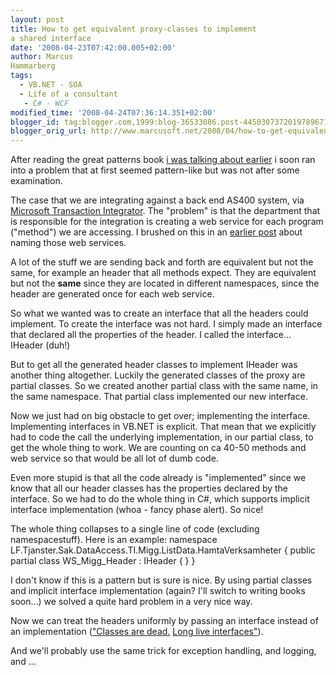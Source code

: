 ```yaml
---
layout: post
title: How to get equivalent proxy-classes to implement
a shared interface
date: '2008-04-23T07:42:00.005+02:00'
author: Marcus
Hammarberg
tags:
  - VB.NET - SOA
  - Life of a consultant
   - C# - WCF
modified_time: '2008-04-24T07:36:14.351+02:00'
blogger_id: tag:blogger.com,1999:blog-36533086.post-4450307372019789671
blogger_orig_url: http://www.marcusoft.net/2008/04/how-to-get-equivalent-proxy-classes-to.html
---
```


After reading the great patterns book [i was talking about
earlier](http://marcushammarberg.blogspot.com/2008/04/great-book-head-first-design-patterns.html)
i soon ran into a problem that at first seemed pattern-like but was not
after some examination.

The case that we are integrating against a back end AS400 system, via
[Microsoft Transaction
Integrator](http://www.microsoft.com/technet/archive/transsrv/mtscomti.mspx).
The "problem" is that the department that is responsible for the
integration is creating a web service for each program ("method") we are
accessing. I brushed on this in an [earlier
post](http://marcushammarberg.blogspot.com/2008/04/naming-service-reference-to-get.html)
about naming those web services.

A lot of the stuff we are sending back and forth are equivalent but not
the same, for example an header that all methods expect. They are
equivalent but not the **same** since they are located in different
namespaces, since the header are generated once for each web service.

So what we wanted was to create an interface that all the headers could
implement. To create the interface was not hard. I simply made an
interface that declared all the properties of the header. I called the
interface... IHeader (duh!)

But to get all the generated header classes to implement IHeader was
another thing altogether. Luckily the generated classes of the proxy are
partial classes. So we created another partial class with the same name,
in the same namespace. That partial class implemented our new
interface.

Now we just had on big obstacle to get over; implementing the interface.
Implementing interfaces in VB.NET is explicit. That mean that we
explicitly had to code the call the underlying implementation, in our
partial class, to get the whole thing to work. We are counting on ca
40-50 methods and web service so that would be all lot of dumb code.

Even more stupid is that all the code already is "implemented" since we
know that all our header classes has the properties declared by the
interface. So we had to do the whole thing in C#, which supports
implicit interface implementation (whoa - fancy phase alert). So nice!

The whole thing collapses to a single line of code (excluding
namespacestuff). Here is an example:
   namespace LF.Tjanster.Sak.DataAccess.TI.Migg.ListData.HamtaVerksamheter
    {
        public partial class WS_Migg_Header : IHeader { }
    }

<div>

I don't know if this is a pattern but is sure is nice. By using partial
classes and implicit interface implementation (again? I'll switch to
writing books soon...) we solved a quite hard problem in a very nice
way.

</div>

<div>

</div>

<div>

Now we can treat the headers uniformly by passing an interface instead
of an implementation (["Classes are dead.](http://www.qi4j.org/) [Long
live
interfaces"](http://www.qi4j.org/images/18.22f90280115a3439d1a80002328/classes-are-dead.gif)).

</div>

<div>


And we'll probably use the same trick for exception handling, and
logging, and ...

</div>

